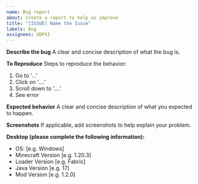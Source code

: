 ```yaml
---
name: Bug report
about: Create a report to help us improve
title: "[ISSUE] Name the Issue"
labels: Bug
assignees: XDPXI
---
```


**Describe the bug**
A clear and concise description of what the bug is.

**To Reproduce**
Steps to reproduce the behavior:
1. Go to '...'
2. Click on '....'
3. Scroll down to '....'
4. See error

**Expected behavior**
A clear and concise description of what you expected to happen.

**Screenshots**
If applicable, add screenshots to help explain your problem.

**Desktop (please complete the following information):**
 - OS: [e.g. Windows]
 - Minecraft Version [e.g. 1.20.3]
 - Loader Version [e.g. Fabric]
 - Java Version [e.g. 17]
 - Mod Version [e.g. 1.2.0]
